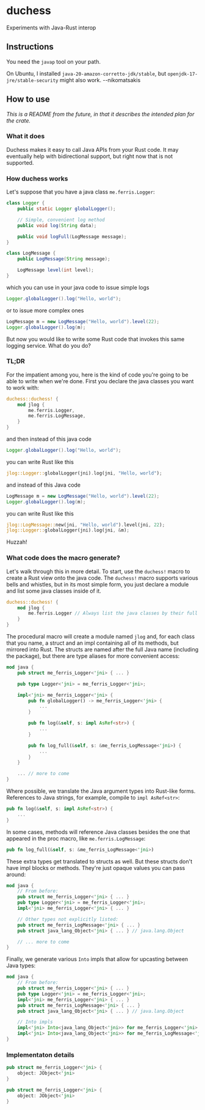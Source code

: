 # duchess
Experiments with Java-Rust interop

## Instructions

You need the `javap` tool on your path.

On Ubuntu, I installed `java-20-amazon-corretto-jdk/stable`, 
but `openjdk-17-jre/stable-security` might also work. --nikomatsakis

## How to use

*This is a README from the future, in that it describes the intended plan for the crate.*

### What it does

Duchess makes it easy to call Java APIs from your Rust code. It may eventually help with bidirectional support, but right now that is not supported.

### How duchess works

Let's suppose that you have a java class `me.ferris.Logger`:

```java
class Logger {
    public static Logger globalLogger();

    // Simple, convenient log method
    public void log(String data);

    public void logFull(LogMessage message);
}

class LogMessage {
    public LogMessage(String message);

    LogMessage level(int level);
}
```

which you can use in your java code to issue simple logs

```java
Logger.globalLogger().log("Hello, world");
```

or to issue more complex ones

```java
LogMessage m = new LogMessage("Hello, world").level(22);
Logger.globalLogger().log(m);
```

But now you would like to write some Rust code that invokes this same logging service. What do you do?

### TL;DR

For the impatient among you, here is the kind of code you're going to be able to write when we're done. First you declare the java classes you want to work with:

```rust
duchess::duchess! {
    mod jlog {
        me.ferris.Logger,
        me.ferris.LogMessage,
    }
}
```

and then instead of this java code

```java
Logger.globalLogger().log("Hello, world");
```

you can write Rust like this

```rust
jlog::Logger::globalLogger(jni).log(jni, "Hello, world");
```

and instead of this Java code

```java
LogMessage m = new LogMessage("Hello, world").level(22);
Logger.globalLogger().log(m);
```

you can write Rust like this

```rust
jlog::LogMessage::new(jni, "Hello, world").level(jni, 22);
jlog::Logger::globalLogger(jni).log(jni, &m);
```

Huzzah!

### What code does the macro generate?

Let's walk through this in more detail. To start, use the `duchess!` macro to create a Rust view onto the java code. The `duchess!` macro supports various bells and whistles, but in its most simple form, you just declare a module and list some java classes inside of it.

```rust
duchess::duchess! {
    mod jlog {
        me.ferris.Logger // Always list the java classes by their full dotted name!
    }
}
```

The procedural macro will create a module named `jlog` and, for each class that you name, a struct and an impl containing all of its methods, but mirrored into Rust. The structs are named after the full Java name (including the package), but there are type aliases for more convenient access:

```rust
mod java {
    pub struct me_ferris_Logger<'jni> { ... }

    pub type Logger<'jni> = me_ferris_Logger<'jni>;

    impl<'jni> me_ferris_Logger<'jni> {
        pub fn globalLogger() -> me_ferris_Logger<'jni> {
            ...
        }

        pub fn log(&self, s: impl AsRef<str>) {
            ...
        }

        pub fn log_full(&self, s: &me_ferris_LogMessage<'jni>) {
            ...
        }
    }

    ... // more to come
}
```

Where possible, we translate the Java argument types into Rust-like forms. References to Java strings, for example, compile to `impl AsRef<str>`:

```rust
pub fn log(&self, s: impl AsRef<str>) {
    ...
}
```

In some cases, methods will reference Java classes besides the one that appeared in the proc macro, like `me.ferris.LogMessage`:

```rust
pub fn log_full(&self, s: &me_ferris_LogMessage<'jni>)
```

These extra types get translated to structs as well. But these structs don't have impl blocks or methods. They're just opaque values you can pass around:

```rust
mod java {
    // From before:
    pub struct me_ferris_Logger<'jni> { ... }
    pub type Logger<'jni> = me_ferris_Logger<'jni>;
    impl<'jni> me_ferris_Logger<'jni> { ... }

    // Other types not explicitly listed:
    pub struct me_ferris_LogMessage<'jni> { ... }
    pub struct java_lang_Object<'jni> { ... } // java.lang.Object

    // ... more to come
}
```

Finally, we generate various `Into` impls that allow for upcasting between Java types:

```rust
mod java {
    // From before:
    pub struct me_ferris_Logger<'jni> { ... }
    pub type Logger<'jni> = me_ferris_Logger<'jni>;
    impl<'jni> me_ferris_Logger<'jni> { ... }
    pub struct me_ferris_LogMessage<'jni> { ... }
    pub struct java_lang_Object<'jni> { ... } // java.lang.Object

    // Into impls
    impl<'jni> Into<java_lang_Object<'jni>> for me_ferris_Logger<'jni> { ... }
    impl<'jni> Into<java_lang_Object<'jni>> for me_ferris_LogMessage<'jni> { ... }
}
```

### Implementaton details

```rust
pub struct me_ferris_Logger<'jni> {
    object: JObject<'jni>
}
```

```rust
pub struct me_ferris_Logger<'jni> {
    object: JObject<'jni>
}
```